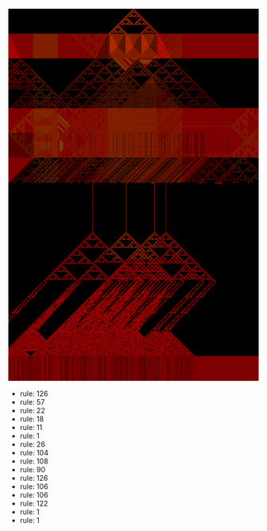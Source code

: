 ![photo](./output.png) 
 * rule: 126
* rule: 57
* rule: 22
* rule: 18
* rule: 11
* rule: 1
* rule: 26
* rule: 104
* rule: 108
* rule: 90
* rule: 126
* rule: 106
* rule: 106
* rule: 122
* rule: 1
* rule: 1

